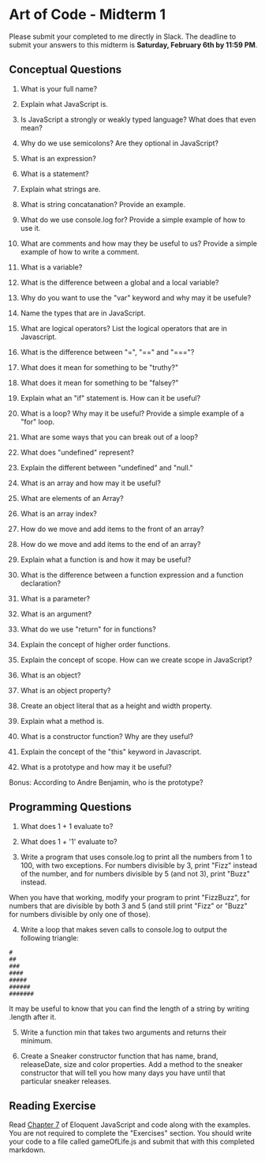 # Art of Code - Midterm 1
Please submit your completed to me directly in Slack. The deadline to submit your answers to this midterm is **Saturday, February 6th by  11:59 PM**.


## Conceptual Questions

1) What is your full name?

2) Explain what JavaScript is.

3) Is JavaScript a strongly or weakly typed language? What does that even mean?

4) Why do we use semicolons? Are they optional in JavaScript?

5) What is an expression?

6) What is a statement?

7) Explain what strings are.

8) What is string concatanation? Provide an example.

9) What do we use console.log for? Provide a simple example of how to use it.

10) What are comments and how may they be useful to us? Provide a simple example of how to write a comment.

11) What is a variable?

12) What is the difference between a global and a local variable?

13) Why do you want to use the "var" keyword and why may it be usefule?

14) Name the types that are in JavaScript.

15) What are logical operators? List the logical operators that are in Javascript.

16) What is the difference between "=", "==" and "==="?

17) What does it mean for something to be "truthy?"

18) What does it mean for something to be "falsey?"

19) Explain what an "if" statement is. How can it be useful?

20) What is a loop? Why may it be useful? Provide a simple example of a "for" loop.

21) What are some ways that you can break out of a loop?

22) What does "undefined" represent?

23) Explain the different between "undefined" and "null."

24) What is an array and how may it be useful?

25) What are elements of an Array?

26) What is an array index?

27) How do we move and add items to the front of an array?

28) How do we move and add items to the end of an array?

29) Explain what a function is and how it may be useful?

30) What is the difference between a function expression and a function declaration?

31) What is a parameter?

32) What is an argument?

33) What do we use "return" for in functions?

34) Explain the concept of higher order functions.

35) Explain the concept of scope. How can we create scope in JavaScript?

36) What is an object?

37) What is an object property?

38) Create an object literal that as a height and width property.

39) Explain what a method is.

40) What is a constructor function? Why are they useful?

41) Explain the concept of the "this" keyword in Javascript.

42) What is a prototype and how may it be useful?

Bonus: According to Andre Benjamin, who is the prototype?


## Programming Questions

1) What does 1 + 1 evaluate to?

2) What does 1 + '1' evaluate to?

3) Write a program that uses console.log to print all the numbers from 1 to 100, with two exceptions. For numbers divisible by 3, print "Fizz" instead of the number, and for numbers divisible by 5 (and not 3), print "Buzz" instead.

When you have that working, modify your program to print "FizzBuzz", for numbers that are divisible by both 3 and 5 (and still print "Fizz" or "Buzz" for numbers divisible by only one of those).

4) Write a loop that makes seven calls to console.log to output the following triangle:

```
#
##
###
####
#####
######
#######
```

It may be useful to know that you can find the length of a string by writing .length after it.

5) Write a function min that takes two arguments and returns their minimum.

6) Create a Sneaker constructor function that has name, brand, releaseDate, size and color properties. Add a method to the sneaker constructor that will tell you how many days you have until that particular sneaker releases.


## Reading Exercise
Read [Chapter 7](http://eloquentjavascript.net/07_elife.html) of Eloquent JavaScript and code along with the examples. You are not required to complete the "Exercises" section. You should write your code to a file called gameOfLife.js and submit that with this completed markdown.
